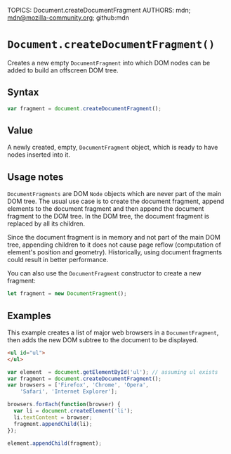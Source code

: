 TOPICS: Document.createDocumentFragment
AUTHORS: mdn; mdn@mozilla-community.org; github:mdn

# `Document.createDocumentFragment()`

Creates a new empty `DocumentFragment` into which DOM nodes can be added to build an offscreen DOM tree.

## Syntax

```javascript
var fragment = document.createDocumentFragment();
```

## Value

A newly created, empty, `DocumentFragment` object, which is ready to have nodes inserted into it.

## Usage notes

`DocumentFragments` are DOM `Node` objects which are never part of the main DOM tree. The usual use
case is to create the document fragment, append elements to the document fragment and then append the
document fragment to the DOM tree. In the DOM tree, the document fragment is replaced by all its children.

Since the document fragment is in memory and not part of the main DOM tree, appending children to it
does not cause page reflow (computation of element's position and geometry). Historically, using
document fragments could result in better performance.

You can also use the `DocumentFragment` constructor to create a new fragment:

```javascript
let fragment = new DocumentFragment();
```

## Examples

This example creates a list of major web browsers in a `DocumentFragment`, then adds the new DOM
subtree to the document to be displayed.

```html
<ul id="ul">
</ul>
```

```javascript
var element  = document.getElementById('ul'); // assuming ul exists
var fragment = document.createDocumentFragment();
var browsers = ['Firefox', 'Chrome', 'Opera',
    'Safari', 'Internet Explorer'];

browsers.forEach(function(browser) {
  var li = document.createElement('li');
  li.textContent = browser;
  fragment.appendChild(li);
});

element.appendChild(fragment);
```
